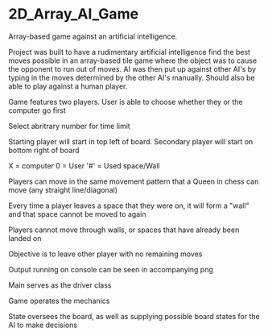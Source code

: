 # 2D_Array_AI_Game
Array-based game against an artificial intelligence.

Project was built to have a rudimentary artificial intelligence find the best moves possible in an array-based tile game where the object was to 
cause the opponent to run out of moves. AI was then put up against other AI's by typing in the moves determined by the other AI's manually. Should 
also be able to play against a human player. 


Game features two players. User is able to choose whether they or the computer go first

Select abritrary number for time limit

Starting player will start in top left of board. Secondary player will start on bottom right of board

X = computer
0 = User
'#' = Used space/Wall

Players can move in the same movement pattern that a Queen in chess can move (any straight line/diagonal)

Every time a player leaves a space that they were on, it will form a "wall" and that space cannot be moved to again

Players cannot move through walls, or spaces that have already been landed on

Objective is to leave other player with no remaining moves

Output running on console can be seen in accompanying png

Main serves as the driver class

Game operates the mechanics

State oversees the board, as well as supplying possible board states for the AI to make decisions
